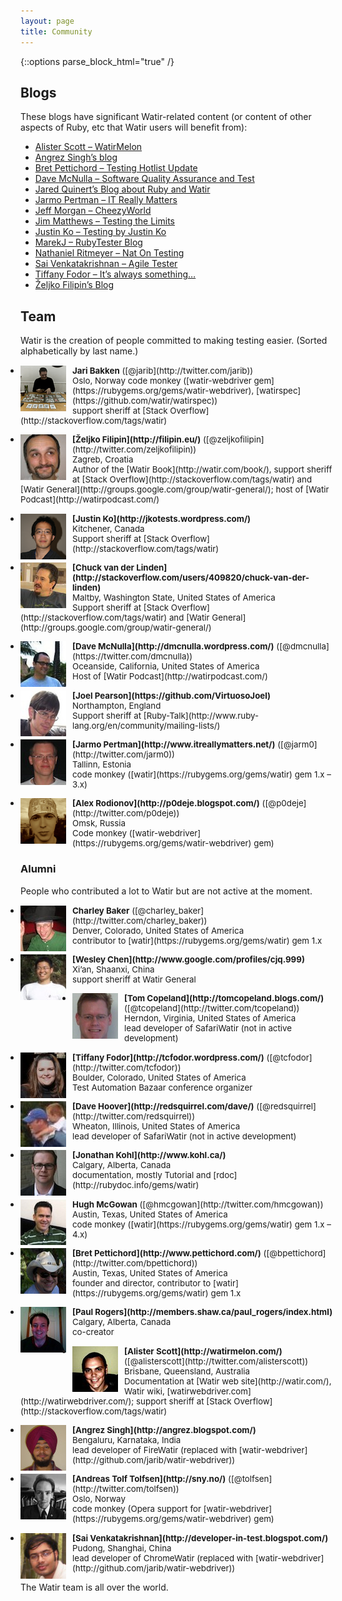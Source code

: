 ```yaml
---
layout: page
title: Community
---
```

{::options parse_block_html="true" /}

## Blogs

These blogs have significant Watir-related content (or content of other aspects of Ruby, etc that Watir users will benefit from):

* [Alister Scott – WatirMelon](http://watirmelon.com/)
* [Angrez Singh’s blog](http://angrez.blogspot.com/)
* [Bret Pettichord – Testing Hotlist Update](http://www.prismnet.com/~wazmo/blog/)
* [Dave McNulla – Software Quality Assurance and Test](http://dmcnulla.wordpress.com/)
* [Jared Quinert’s Blog about Ruby and Watir](http://www.software-testing.com.au/blog/)
* [Jarmo Pertman – IT Really Matters](http://www.itreallymatters.net/)
* [Jeff Morgan – CheezyWorld](http://www.cheezyworld.com/)
* [Jim Matthews – Testing the Limits](http://jimhmatthews.wordpress.com/)
* [Justin Ko – Testing by Justin Ko](http://jkotests.wordpress.com/)
* [MarekJ – RubyTester Blog](http://rubytester.github.com/)
* [Nathaniel Ritmeyer – Nat On Testing](http://www.natontesting.com/)
* [Sai Venkatakrishnan – Agile Tester](http://developer-in-test.blogspot.com/)
* [Tiffany Fodor – It’s always something…](http://tcfodor.wordpress.com/)
* [Željko Filipin’s Blog](http://filipin.eu/)

## Team

Watir is the creation of people committed to making testing easier. (Sorted alphabetically by last name.)

<div style="display: list-item;">
  <p style="font-size: 10pt;">
    <img style="float: left; padding-right: 10px;" src="/images/contributors/jari1.jpg">
    <b>Jari Bakken</b> ([@jarib](http://twitter.com/jarib))
    <br>
    Oslo, Norway code monkey ([watir-webdriver gem](https://rubygems.org/gems/watir-webdriver), [watirspec](https://github.com/watir/watirspec))
    <br>
    support sheriff at [Stack Overflow](http://stackoverflow.com/tags/watir)
  </p>
</div>

<div style="display: list-item;">
  <p style="font-size: 10pt;">
    <img style="float: left; padding-right: 10px" src="/images/contributors/zeljko2.jpg">
    <b>[Željko Filipin](http://filipin.eu/)</b> ([@zeljkofilipin](http://twitter.com/zeljkofilipin))
    <br>
    Zagreb, Croatia
    <br>
    Author of the [Watir Book](http://watir.com/book/), support sheriff at [Stack Overflow](http://stackoverflow.com/tags/watir) and [Watir General](http://groups.google.com/group/watir-general/); host of [Watir Podcast](http://watirpodcast.com/)
  </p>
</div>

<div style="display: list-item;">
  <p style="font-size: 10pt;">
    <img style="float: left; padding-right: 10px;" src="/images/contributors/justin_73.png">
    <b>[Justin Ko](http://jkotests.wordpress.com/)</b>
    <br>
    Kitchener, Canada
    <br>
    Support sheriff at [Stack Overflow](http://stackoverflow.com/tags/watir)
  </p>
</div>

<div style="display: list-item;">
  <p style="font-size: 10pt;">
    <img style="float: left; padding-right: 10px;" src="/images/contributors/chuck.jpg">
    <b>[Chuck van der Linden](http://stackoverflow.com/users/409820/chuck-van-der-linden)</b>
    <br>
    Maltby, Washington State, United States of America
    <br>
    Support sheriff at [Stack Overflow](http://stackoverflow.com/tags/watir) and [Watir General](http://groups.google.com/group/watir-general/)
  </p>
</div>

<div style="display: list-item;">
  <p style="font-size: 10pt;">
    <img style="float: left; padding-right: 10px;" src="/images/contributors/dave_73.jpeg">
    <b>[Dave McNulla](http://dmcnulla.wordpress.com/)</b> ([@dmcnulla](https://twitter.com/dmcnulla))
    <br>
    Oceanside, California, United States of America
    <br>
    Host of [Watir Podcast](http://watirpodcast.com/)
  </p>
</div>

<div style="display: list-item;">
  <p style="font-size: 10pt;">
    <img style="float: left; padding-right: 10px;" src="/images/contributors/joel_73.jpg">
    <b>[Joel Pearson](https://github.com/VirtuosoJoel)</b>
    <br>
    Northampton, England
    <br>
    Support sheriff at [Ruby-Talk](http://www.ruby-lang.org/en/community/mailing-lists/)
  </p>
</div>

<div style="display: list-item;">
  <p style="font-size: 10pt;">
    <img style="float: left; padding-right: 10px;" src="/images/contributors/jarmo.jpg">
    <b>[Jarmo Pertman](http://www.itreallymatters.net/)</b> ([@jarm0](http://twitter.com/jarm0))
    <br>
    Tallinn, Estonia
    <br>
    code monkey ([watir](https://rubygems.org/gems/watir) gem 1.x – 3.x)
  </p>
</div>

<div style="display: list-item;">
  <p style="font-size: 10pt;">
    <img style="float: left; padding-right: 10px;" src="/images/contributors/alex-rodionov.png">
    <b>[Alex Rodionov](http://p0deje.blogspot.com/)</b> ([@p0deje](http://twitter.com/p0deje))
    <br>
    Omsk, Russia
    <br>
    Code monkey ([watir-webdriver](https://rubygems.org/gems/watir-webdriver) gem)
  </p>
</div>


### Alumni

People who contributed a lot to Watir but are not active at the moment.

<div style="display: list-item;">
  <p style="font-size: 10pt;">
    <img style="float: left; padding-right: 10px;" src="/images/contributors/charley1.jpg">
    <b>Charley Baker</b> ([@charley_baker](http://twitter.com/charley_baker))
    <br>
    Denver, Colorado, United States of America
    <br>
    contributor to [watir](https://rubygems.org/gems/watir) gem 1.x
  </p>
</div>

<div style="display: list-item;">
  <p style="font-size: 10pt;">
    <img style="float: left; padding-right: 10px;" src="/images/contributors/wesley.jpg">
    <b>[Wesley Chen](http://www.google.com/profiles/cjq.999)</b>
    <br>
    Xi’an, Shaanxi, China
    <br>
    support sheriff at Watir General
  </p>
</div>

<div style="display: list-item;">
  <p style="font-size: 10pt;">
    <img style="float: left; padding-right: 10px;" src="/images/contributors/tom.jpg">
    <b>[Tom Copeland](http://tomcopeland.blogs.com/)</b> ([@tcopeland](http://twitter.com/tcopeland))
    <br>
    Herndon, Virginia, United States of America
    <br>
    lead developer of SafariWatir (not in active development)
  </p>
</div>

<div style="display: list-item;">
  <p style="font-size: 10pt;">
    <img style="float: left; padding-right: 10px;" src="/images/contributors/tiffany.jpg">
    <b>[Tiffany Fodor](http://tcfodor.wordpress.com/)</b> ([@tcfodor](http://twitter.com/tcfodor))
    <br>
    Boulder, Colorado, United States of America
    <br>
    Test Automation Bazaar conference organizer
  </p>
</div>

<div style="display: list-item;">
  <p style="font-size: 10pt;">
    <img style="float: left; padding-right: 10px;" src="/images/contributors/dave1.jpg">
    <b>[Dave Hoover](http://redsquirrel.com/dave/)</b> ([@redsquirrel](http://twitter.com/redsquirrel))
    <br>
    Wheaton, Illinois, United States of America
    <br>
    lead developer of SafariWatir (not in active development)
  </p>
</div>

<div style="display: list-item;">
  <p style="font-size: 10pt;">
    <img style="float: left; padding-right: 10px;" src="/images/contributors/jonathan3.jpg">
    <b>[Jonathan Kohl](http://www.kohl.ca/)</b>
    <br>
    Calgary, Alberta, Canada
    <br>
    documentation, mostly Tutorial and [rdoc](http://rubydoc.info/gems/watir)
  </p>
</div>

<div style="display: list-item;">
  <p style="font-size: 10pt;">
    <img style="float: left; padding-right: 10px;" src="/images/contributors/hugh2.jpeg">
    <b>Hugh McGowan</b> ([@hmcgowan](http://twitter.com/hmcgowan))
    <br>
    Austin, Texas, United States of America
    <br>
    code monkey ([watir](https://rubygems.org/gems/watir) gem 1.x – 4.x)
  </p>
</div>

<div style="display: list-item;">
  <p style="font-size: 10pt;">
    <img style="float: left; padding-right: 10px;" src="/images/contributors/bret1.jpg">
    <b>[Bret Pettichord](http://www.pettichord.com/)</b> ([@bpettichord](http://twitter.com/bpettichord))
    <br>
    Austin, Texas, United States of America
    <br>
    founder and director, contributor to [watir](https://rubygems.org/gems/watir) gem 1.x
  </p>
</div>

<div style="display: list-item;">
  <p style="font-size: 10pt;">
    <img style="float: left; padding-right: 10px;" src="/images/contributors/paul1.jpg">
    <b>[Paul Rogers](http://members.shaw.ca/paul_rogers/index.html)</b>
    <br>
    Calgary, Alberta, Canada
    <br>
    co-creator
  </p>
</div>

<div style="display: list-item;">
  <p style="font-size: 10pt;">
    <img style="float: left; padding-right: 10px;" src="/images/contributors/alister1.jpg">
    <b>[Alister Scott](http://watirmelon.com/)</b> ([@alisterscott](http://twitter.com/alisterscott))
    <br>
    Brisbane, Queensland, Australia
    <br>
    Documentation at [Watir web site](http://watir.com/), Watir wiki, [watirwebdriver.com](http://watirwebdriver.com/); support sheriff at [Stack Overflow](http://stackoverflow.com/tags/watir)
  </p>
</div>

<div style="display: list-item;">
  <p style="font-size: 10pt;">
    <img style="float: left; padding-right: 10px;" src="/images/contributors/angrez1.jpg">
    <b>[Angrez Singh](http://angrez.blogspot.com/)</b>
    <br>
    Bengaluru, Karnataka, India
    <br>
    lead developer of FireWatir (replaced with [watir-webdriver](http://github.com/jarib/watir-webdriver))
  </p>
</div>

<div style="display: list-item;">
  <p style="font-size: 10pt;">
    <img style="float: left; padding-right: 10px;" src="/images/contributors/andreas.jpeg">
    <b>[Andreas Tolf Tolfsen](http://sny.no/)</b> ([@tolfsen](http://twitter.com/tolfsen))
    <br>
    Oslo, Norway
    <br>
    code monkey (Opera support for [watir-webdriver](https://rubygems.org/gems/watir-webdriver) gem)
  </p>
</div>

<div style="display: list-item;">
  <p style="font-size: 10pt;">
    <img style="float: left; padding-right: 10px;" src="/images/contributors/sai1.jpg">
    <b>[Sai Venkatakrishnan](http://developer-in-test.blogspot.com/)</b>
    <br>
    Pudong, Shanghai, China
    <br>
    lead developer of ChromeWatir (replaced with [watir-webdriver](http://github.com/jarib/watir-webdriver))
  </p>
</div>


The Watir team is all over the world.
